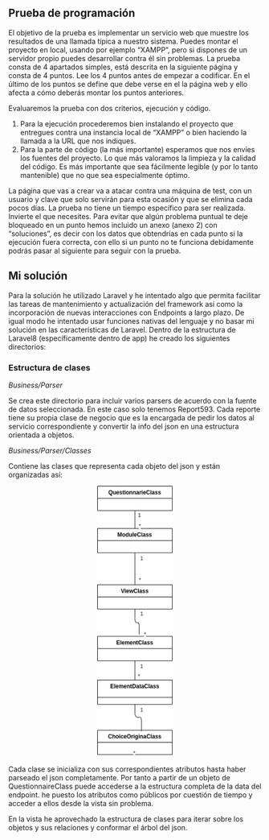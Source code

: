 ## Prueba de programación

El objetivo de la prueba es implementar un servicio web que muestre los resultados de una
llamada típica a nuestro sistema. Puedes montar el proyecto en local, usando por ejemplo
“XAMPP”, pero si dispones de un servidor propio puedes desarrollar contra él sin
problemas.
La prueba consta de 4 apartados simples, está descrita en la siguiente página y consta de 4
puntos. Lee los 4 puntos antes de empezar a codificar. En el último de los puntos se
define que debe verse en el la página web y ello afecta a cómo deberás montar los puntos
anteriores.

Evaluaremos la prueba con dos criterios, ejecución y código.
1. Para la ejecución procederemos bien instalando el proyecto que entregues contra
una instancia local de “XAMPP” o bien haciendo la llamada a la URL que nos
indiques.
2. Para la parte de código (la más importante) esperamos que nos envíes los fuentes
del proyecto. Lo que más valoramos la limpieza y la calidad del código. Es más
importante que sea fácilmente legible (y por lo tanto mantenible) que no que sea
especialmente óptimo.

La página que vas a crear va a atacar contra una máquina de test, con un usuario y clave
que solo servirán para esta ocasión y que se elimina cada pocos días.
La prueba no tiene un tiempo específico para ser realizada. Invierte el que necesites.
Para evitar que algún problema puntual te deje bloqueado en un punto hemos incluido un
anexo (anexo 2) con “soluciones”, es decir con los datos que obtendrías en cada punto si la
ejecución fuera correcta, con ello si un punto no te funciona debidamente podrás pasar al
siguiente para seguir con la prueba.

## Mi solución

Para la solución he utilizado Laravel y he intentado algo que permita facilitar las tareas de mantenimiento y actualización del framework así como la incorporación de nuevas interacciones con Endpoints a largo plazo.
De igual modo he intentado usar funciones nativas del lenguaje y no basar mi solución en las características de Laravel. 
Dentro de la estructura de Laravel8  (específicamente dentro de app) he creado los siguientes directorios: 


### Estructura de clases

*Business/Parser*

Se crea este directorio para incluir varios parsers de acuerdo con la fuente de datos seleccionada. En este caso solo tenemos Report593. Cada reporte tiene su propia clase de negocio que es la encargada de pedir los datos al servicio correspondiente y convertir la info del json en una estructura orientada a objetos.

*Business/Parser/Classes*

Contiene las clases que representa cada objeto del json y están organizadas así:

<p align="center"><img src="https://github.com/ymauri/ratenow_test/raw/main/public/img/diagram.jpg" width="150"></p>


Cada clase se inicializa con sus correspondientes atributos hasta haber parseado el json completamente. Por tanto a partir de un objeto de QuestionnaireClass puede accederse a la estructura completa de la data del endpoint.
he puesto los atributos como públicos por cuestión de tiempo y acceder a ellos desde la vista sin problema.

En la vista he aprovechado la estructura de clases para iterar sobre los objetos y sus relaciones y conformar el árbol del json.

